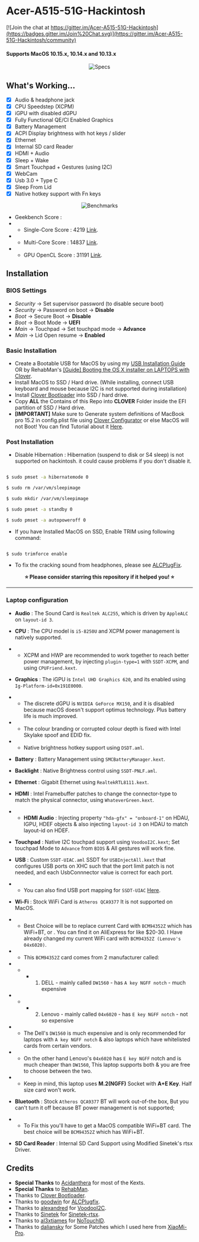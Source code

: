 

# Acer-A515-51G-Hackintosh

[![Join the chat at https://gitter.im/Acer-A515-51G-Hackintosh](https://badges.gitter.im/Join%20Chat.svg)](https://gitter.im/Acer-A515-51G-Hackintosh/community)

#### Supports MacOS 10.15.x, 10.14.x and 10.13.x

<p align="center">
  <img src="https://i.imgur.com/s5tJPnX.png" alt="Specs">
</p>


## What's Working...
 - [x] Audio & headphone jack
 - [x] CPU Speedstep (XCPM)
 - [x] iGPU with disabled dGPU
 - [x] Fully Functional QE/CI Enabled Graphics
 - [x] Battery Management
 - [x] ACPI Display brightness with hot keys / slider
 - [x] Ethernet
 - [x] Internal SD card Reader
 - [x] HDMI + Audio
 - [x] Sleep + Wake
 - [x] Smart Touchpad + Gestures (using I2C)
 - [x] WebCam
 - [x] Usb 3.0 + Type C
 - [x] Sleep From Lid
 - [x] Native hotkey support with Fn keys

<p align="center">
  <img src="https://i.imgur.com/A0cKRrX.png" alt="Benchmarks">
</p>

  - Geekbench Score :
  - - Single-Core Score : 4219 [Link](https://browser.geekbench.com/v4/cpu/13793813).
  - - Multi-Core Score : 14837 [Link](https://browser.geekbench.com/v4/cpu/13793813).
  - - GPU OpenCL Score : 31191 [Link](https://browser.geekbench.com/v4/compute/4258348).

## Installation

 ### BIOS Settings
* *Security* → Set supervisor password (to disable secure boot)
* *Security* → Password on boot → **Disable**
* *Boot* → Secure Boot → **Disable**
* *Boot* → Boot Mode → **UEFI**
* *Main* → Touchpad → Set touchpad mode → **Advance**
* *Main* → Lid Open resume → **Enabled**


###  Basic Installation

- Create a Bootable USB for MacOS by using my [USB Installation Guide](https://github.com/SiddheshNan/Acer-A515-51G-Hackintosh/blob/master/USB-Installation-Guide.md) OR by RehabMan's [[Guide] Booting the OS X installer on LAPTOPS with Clover](https://www.tonymacx86.com/el-capitan-laptop-support/148093-guide-booting-os-x-installer-laptops-clover.html).
- Install MacOS to SSD / Hard drive. (While installing, connect USB keyboard and mouse because I2C is not supported during installation)
- Install [Clover Bootloader](https://github.com/CloverHackyColor/CloverBootloader/releases) into SSD / hard drive.
- Copy **ALL** the Contains of this Repo into **CLOVER** Folder inside the EFI partition of SSD / Hard drive.
- **[IMPORTANT]** Make sure to Generate system definitions of MacBook pro 15.2 in config.plist file using [Clover Configurator](https://mackie100projects.altervista.org/download-clover-configurator/) or else MacOS will not Boot! You can find Tutorial about it [Here](https://www.tonymacx86.com/threads/guide-how-to-configure-your-systems-smbios-correctly.198155/).

### Post Installation

- Disable Hibernation : Hibernation (suspend to disk or S4 sleep) is not supported on hackintosh. it could cause problems if you don't disable it.

```sh

$ sudo pmset -a hibernatemode 0

$ sudo rm /var/vm/sleepimage

$ sudo mkdir /var/vm/sleepimage

$ sudo pmset -a standby 0

$ sudo pmset -a autopoweroff 0


```

- If you have Installed MacOS on SSD, Enable TRIM using following command:

```sh

$ sudo trimforce enable

```

- To fix the cracking sound from headphones, please see [ALCPlugFix](https://github.com/Siddhesh9146/Acer-E515-51G-Hackintosh/tree/master/ALCPlugFix).



<p align="center">
<b>⭐ Please consider starring this repository if it helped you! ⭐</b>
</p>

---
### Laptop configuration


- **Audio** : The Sound Card is `Realtek ALC255`, which is driven by `AppleALC` on `layout-id 3`.

- **CPU** : The CPU model is `i5-8250U` and XCPM power management is natively supported.
 - - XCPM and HWP are recommended to work together to reach better power management, by injecting `plugin-type=1` with `SSDT-XCPM`, and using `CPUFriend.kext`.

- **Graphics** : The iGPU is `Intel UHD Graphics 620`, and its enabled using `Ig-Platform-id=0x191E0000`.
- - The discrete dGPU is `NVIDIA GeForce MX150`, and it is disabled because macOS doesn't support optimus technology. Plus battery life is much improved.
- - The colour branding or corrupted colour depth is fixed with Intel Skylake spoof and EDID fix.
- - Native brightness hotkey support using `DSDT.aml`.

- **Battery** : Battery Management using `SMCBatteryManager.kext`.

- **Backlight** : Native Brightness control using `SSDT-PNLF.aml`.

- **Ethernet** : Gigabit Ethernet using `RealtekRTL8111.kext`.

- **HDMI** : Intel Framebuffer patches to change the connector-type to match the physical connector, using `WhateverGreen.kext`.
- - **HDMI Audio** : Injecting property `"hda-gfx" = "onboard-1"` on HDAU, IGPU, HDEF objects & also injecting `layout-id 3` on HDAU to match layout-id on HDEF.

- **Touchpad** : Native I2C touchpad support using `VoodooI2C.kext`; Set touchpad Mode to `Advance` from `BIOS` & All gestures will work fine.

- **USB** : Custom `SSDT-UIAC.aml` SSDT for `USBInjectAll.kext` that configures USB ports on XHC such that the port limit patch is not needed, and each UsbConnnector value is correct for each port.
- - You can also find USB port mapping for `SSDT-UIAC` [Here](https://github.com/SiddheshNan/Acer-A515-51G-Hackintosh/blob/master/USB%20port%20mapping%20for%20SSDT-UIAC.md).


- **Wi-Fi** : Stock WiFi Card is `Atheros QCA9377` It is not supported on MacOS.
- - Best Choice will be to replace current Card with `BCM94352Z` which has WiFi+BT, or . You can find it on AliExpress for like $20-30. I Have already changed my current WiFi card with `BCM94352Z (Lenovo's 04x6020)`.
- - This `BCM94352Z` card comes from 2 manufacturer called:
- - - 1. DELL - mainly called `DW1560` - has `A key NGFF notch` - much expensive
- - - 2. Lenovo - mainly called `04x6020` - has `E key NGFF notch` - not so expensive
- - The Dell's `DW1560` is much expensive and is only recommended for laptops with `A key NGFF notch` & also laptops which have whitelisted cards from certain vendors.
- - On the other hand Lenovo's `04x6020` has `E key NGFF` notch and is much cheaper than `DW1560`, This laptop supports both & you are free to choose between the two.
- - Keep in mind, this laptop uses **M.2(NGFF)** Socket with **A+E Key**. Half size card won't work.

- **Bluetooth** : Stock `Atheros QCA9377` BT will work out-of-the box, But you can't turn it off because BT power management is not supported;
- - To Fix this you'll have to get a MacOS compatible WiFi+BT card. The best choice will be `BCM94352Z` which has WiFi+BT.

- **SD Card Reader** : Internal SD Card Support using Modified Sinetek's rtsx Driver.


## Credits

- **Special Thanks** to [Acidanthera](https://github.com/acidanthera) for most of the Kexts.
- **Special Thanks** to [RehabMan](https://github.com/RehabMan).
- Thanks to [Clover Bootloader](https://sourceforge.net/projects/cloverefiboot).
- Thanks to [goodwin](https://github.com/goodwin/) for [ALCPlugfix](https://github.com/goodwin/ALCPlugFix).
- Thanks to [alexandred](https://github.com/alexandred/) for [VoodooI2C](https://github.com/alexandred/VoodooI2C).
- Thanks to [Sinetek](https://github.com/sinetek) for [Sinetek-rtsx](https://github.com/sinetek/Sinetek-rtsx).
- Thanks to [al3xtjames](https://github.com/al3xtjames) for [NoTouchID](https://github.com/al3xtjames/NoTouchID).
- Thanks to [daliansky](https://github.com/daliansky/) for Some Patches which I used here from [XiaoMi-Pro](https://github.com/daliansky/XiaoMi-Pro/).
